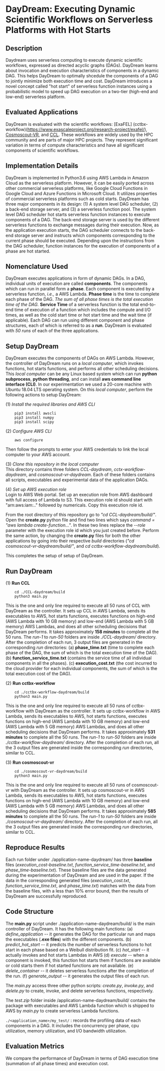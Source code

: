 # DayDream: Executing Dynamic Scientific Workflows on Serverless Platforms with Hot Starts
## Description
Daydream uses serverless computing to execute dynamic scientific workflows, expressed as directed acyclic graphs (DAGs). DayDream learns about invocation and execution characteristics of components in a dynamic DAG. This helps DayDream to optimally shcedule the components of a DAG to jointly minimize both execution time and cost. DayDream introduces a novel concept called "hot start" of serverless function instances using a probabilistic model to speed up DAG execution on a two-tier (high-end and low-end) serverless platform. 

## Evaluated Applications
DayDream is evaluated with the scientific workflows: [ExaFEL] (cctbx-workflow)(https://www.exascaleproject.org/research-project/exafel/), [Cosmoscout-VR](https://github.com/cosmoscout/cosmoscout-vr), and [CCL](https://github.com/LSSTDESC/CCL). These workflows are widely used by the HPC community and are parts of major HPC projects. They represent significant variation in terms of compute characteristics and have all significant components of scientific workflows.

## Implementation Details
DayDream is implemented in Python3.6 using AWS Lambda in Amazon Cloud as the serverless platform. However, it can be easily ported across other commercial serverless platforms, like Google Cloud Functions in Google Cloud and Azure Functions in Microsoft Cloud.  It utilizes properties of commercial serverless platforms such as cold starts. DayDream has three major components in its design: (1) A system level DAG scheduler, (2) a back-end storage server, and (3) a serverless function pool. The system level DAG scheduler hot starts serverless function instances to execute components of a DAG. The back-end storage server is used by the different serverless functions to exchange messages during their execution. Now, as the application execution starts, the DAG scheduler connects to the back-end storage server and instructs which components corresponding to the current phase should be executed. Depending upon the instructions from the DAG scheduler, function instances for the execution of components of a phase are hot started. 

## Nomenclature Used
DayDream executes applications in form of dynamic DAGs. In a DAG, individual units of execution are called **components**. The components which can run in parallel form a **phase**. Each component is executed by a serverless function, *i.e.,* a AWS Lambda. **Phase time** is the time to complete each phase of the DAG. *The sum of all phase times is the total execution time of the DAG.* **Service Time** of a serverless function is the total end-to-end time of execution of a function which includes the compute and I/O times, as well as the cold start time or hot start time and the wait time (if applicable). Each DAG can run using different component and phase structures, each of which is referred to as a **run**. DayDream is evaluated with *50 runs* of each of the three applications. 

## Setup DayDream

DayDream executes the components of DAGs on AWS Lambda. However, the controller of DayDream runs on a *local computer*, which invokes functions, hot starts functions, and performs all other scheduling decisions. This *local computer* can be any Linux based system which can run **python subprocess**, **python threading**, and can install **aws command line interface (CLI)**. In our experimentation we used a 20-core machine with Ubuntu 18.04 LTS operating system. 
On this *local computer*, perform the following actions to setup DayDream:

(1) *Install the required libraries and AWS CLI* 
   
        pip3 install awscli
        pip3 install numpy
        pip3 install scipy
       

(2) *Configure AWS CLI* 

        aws configure
        
Then follow the prompts to enter your AWS credentials to link the local computer to your AWS account.
        
(3) *Clone this repository in the local computer* </br>
This directory contains three folders *CCL-daydream*, *cctx-workflow-daydream*, and *cosmoscout-vr-daydream*. Each of these folders contains all scripts, executables and experimental data of the application DAGs.

(4) *Set up AWS execution role* </br>
Login to AWS Web portal. Set up an execution role from AWS dashboard with full access of Lambda to S3. This execution role id should start with "arn:aws:iam:.." followed by numericals. Copy this execution role id. 

From the root directory of this repository go to *"cd CCL-daydream/build/"*. Open the **create.py** python file and find two lines which says *command = "aws lambda create-function..."*. In these two lines replace the *--role* parameter with the execution role id which you just created before. Perform the same action, by changing the **create.py** files for both the other applications by going into their respective *build* directories (*"cd cosmoscout-vr-daydream/build/"*, and *cd cctbx-workflow-daydream/build*). </br> 

This completes the setup of setup of DayDream. 

## Run DayDream

(1) **Run CCL** 
  
        cd ./CCL-daydream/build
        python3 main.py
This is the one and only line required to execute all 50 runs of CCL with DayDream as the controller. It sets up CCL in AWS Lambda, sends its executables to AWS, hot starts functions, executes functions on high-end (AWS Lambda with 10 GB memory) and low-end (AWS Lambda with 5 GB memory) AWS Lambdas, and does all other scheduling decisions that DayDream performs. It takes approximately **158 minutes** to complete all the 50 runs. The *run-1* to *run-50* folders are inside *./CCL-daydream/* directory. After the completion of each run, 3 output files are generated in the corresponding *run* directories: (a) **phase_time.txt** (time to complete each phase of the DAG, the sum of which is the total execution time of the DAG). (b) **function_service_time.txt**  (contains the service time of all individual components in all the phases). (c) **execution_cost.txt** (the cost incurred to the cloud provider for each individual components, the sum of which is the total execution cost of the DAG). 

(2) **Run cctbx-workflow** 
  
        cd ./cctbx-workflow-daydream/build
        python3 main.py
This is the one and only line required to execute all 50 runs of cctbx-workflow with DayDream as the controller. It sets up cctbx-workflow in AWS Lambda, sends its executables to AWS, hot starts functions, executes functions on high-end (AWS Lambda with 10 GB memory) and low-end (AWS Lambda with 5 GB memory) AWS Lambdas, and does all other scheduling decisions that DayDream performs. It takes approximately **531 minutes** to complete all the 50 runs. The *run-1* to *run-50* folders are inside *./cctbx-workflow-daydream/* directory. After the completion of each run, all the 3 output files are generated inside the corresponding *run* directories, similar to CCL.  

(3) **Run cosmoscout-vr** 
  
        cd ./cosmoscout-vr-daydream/build
        python3 main.py
This is the one and only line required to execute all 50 runs of cosmoscout-vr with DayDream as the controller. It sets up cosmoscout-vr in AWS Lambda, sends its executables to AWS, hot starts functions, executes functions on high-end (AWS Lambda with 10 GB memory) and low-end (AWS Lambda with 5 GB memory) AWS Lambdas, and does all other scheduling decisions that DayDream performs. It takes approximately **585 minutes** to complete all the 50 runs. The *run-1* to *run-50* folders are inside *./cosmoscout-vr-daydream/* directory. After the completion of each run, all the 3 output files are generated inside the corresponding *run* directories, similar to CCL. 

## Reproduce Results

Each run folder under ./application-name-daydream/ has three **baseline** files (*execution_cost-baseline.txt*, *function_service_time-baseline.txt*, and *phase_time-baseline.txt*). These baseline files are the data generated during the experimentation of DayDream and are used in the paper. If the data in the corresponding generated files (*execution_cost.txt*, *function_service_time.txt*, and *phase_time.txt*) matches with the data from the baseline files, with a less than 10% error bound, then the results of DayDream are successfully reproduced. 
   
## Code Structure

The **main.py** script under ./application-name-daydream/build/ is the main controller of DayDream. It has the following main functions: (a) *define_application* -- it generates the DAG for the particular run and maps the executables (**.exe files**) with the different components. (b) *predict_hot_start* -- it predicts the number of serverless functions to hot start in each phase based on a Weibull distribution fit. (c) *hot_start* -- it actually invokes and hot starts Lambdas in AWS (d) *execute* -- when a component is invoked, this function hot starts them if functions are available or cold starts them if hot started functions are not available. (e) *delete_container* -- it deletes serverless functions after the completion of the run. (f) *generate_output* -- it generates the output files of each run. 

The *main.py* access three other python scripts: *create.py*, *invoke.py*, and *delete.py* to create, invoke, and delete serverless functions, respectively. 

The *test.zip* folder inside /application-name-daydream/build/ contains the package with executables and AWS Lambda function which is shipped to AWS by *main.py* to create serverless Lambda functions.

```./<application_name>/my_test/``` : records the profiling data of each components in a DAG. It includes the concurrency per phase, cpu utilization, memory utilization, and I/O bandwidth utilization.


## Evaluation Metrics
We compare the performance of DayDream in terms of DAG execution time (summation of all phase times) and execution cost. 
